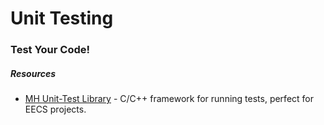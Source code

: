 
# Unit Testing

### Test Your Code!

##### Resources

- [MH Unit-Test Library](https://github.com/michiganhackers/unit-test-framework) - C/C++ framework for running tests, perfect for EECS projects.